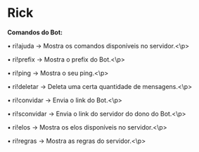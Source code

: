 # Rick




**Comandos do Bot:**

<p>• ri!ajuda → Mostra os comandos disponíveis no servidor.<\p>
<p>• ri!prefix → Mostra o prefix do Bot.<\p>
<p>• ri!ping → Mostra o seu ping.<\p>
<p>• ri!deletar → Deleta uma certa quantidade de mensagens.<\p>
<p>• ri!convidar → Envia o link do Bot.<\p>
<p>• ri!sconvidar → Envia o link do servidor do dono do Bot.<\p>
<p>• ri!elos → Mostra os elos disponíveis no servidor.<\p>
<p>• ri!regras → Mostra as regras do servidor.<\p>
